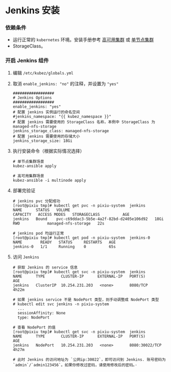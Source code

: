 # Jenkins 安装

### 依赖条件

- 运行正常的 `kubernetes` 环境。安装手册参考 [高可用集群](../install/multinode.md) 或 [单节点集群](../install/all-in-one.md)
- StorageClass。

### 开启 Jenkins 组件

1. 编辑 `/etc/kubez/globals.yml`

2. 取消 `enable_jenkins: "no"` 的注释，并设置为 `"yes"`

    ```shell
    ##################
    # Jenkins Options
    ##################
    enable_jenkins: "yes"
    # 配置 jenkins 实例运行的命名空间
    #jenkins_namespace: "{{ kubez_namespace }}"
    # 配置 jenkins 需要使用的 StorageClass 名称，本例中 StorageClass 为 managed-nfs-storage
    jenkins_storage_class: managed-nfs-storage
    # 配置 jenkins 需要使用的存储大小
    jenkins_storage_size: 18Gi
    ```

3. 执行安装命令（根据实际情况选择）

    ```shell
    # 单节点集群场景
    kubez-ansible apply

    # 高可用集群场景
    kubez-ansible -i multinode apply
    ```

4. 部署完验证

    ```shell
    # jenkins pvc 分配成功
    [root@pixiu tmp]# kubectl get pvc -n pixiu-system  jenkins
    NAME      STATUS   VOLUME                                     CAPACITY   ACCESS MODES   STORAGECLASS          AGE
    jenkins   Bound    pvc-c69ddac3-5b5e-4a2f-82bd-d2405e106d92   18Gi       RWO            managed-nfs-storage   22s

    # jenkins pod 均运行正常
    [root@pixiu tmp]# kubectl get pod -n pixiu-system  jenkins-0
    NAME        READY   STATUS     RESTARTS   AGE
    jenkins-0   1/1     Running    0          65s
    ```

5. 访问 `Jenkins`
    ```shell
    # 获取 Jenkins 的 service 信息
    [root@pixiu tmp]# kubectl get svc -n pixiu-system  jenkins
    NAME      TYPE       CLUSTER-IP      EXTERNAL-IP   PORT(S)          AGE
    jenkins   ClusterIP  10.254.231.203   <none>       8080/TCP        4h22m

    # 如果 jenkins service 不是 NodePort 类型，则手动调整成 NodePort 类型
    # kubectl edit svc jenkins -n pixiu-system
      ...
      sessionAffinity: None
      type: NodePort

    # 查看 NodePort 的值
    [root@pixiu tmp]# kubectl get svc -n pixiu-system  jenkins
    NAME      TYPE       CLUSTER-IP      EXTERNAL-IP   PORT(S)          AGE
    jenkins   NodePort   10.254.231.203   <none>       8080:30022/TCP   4h27m

    # 此时 Jenkins 的访问地址为 `公网ip:30022`，即可访问到 Jenkins. 账号密码为 `admin`/`admin123456`。如果你修改过密码，请使用修改后的密码。·
    ```
